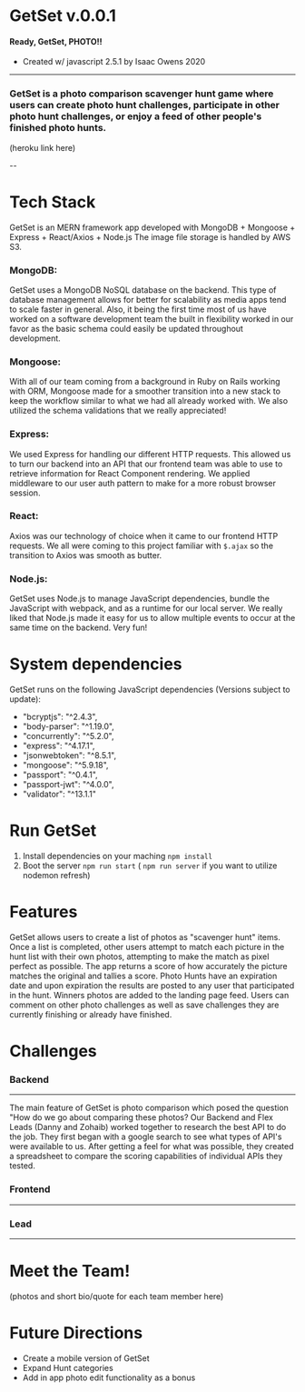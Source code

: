 # GetSet v.0.0.1 
#### Ready, GetSet, PHOTO!!

* Created w/ javascript 2.5.1 by Isaac Owens 2020
---
### GetSet is a photo comparison scavenger hunt game where users can create photo hunt challenges, participate in other photo hunt challenges, or enjoy a feed of other people's finished photo hunts.

(heroku link here)

--
# Tech Stack
GetSet is an MERN framework app developed with MongoDB + Mongoose + Express + React/Axios + Node.js
The image file storage is handled by AWS S3.

### MongoDB:
GetSet uses a MongoDB NoSQL database on the backend.  This type of database management allows for better for scalability as media apps tend to scale faster in general.  Also, it being the first time most of us have worked on a software development team the built in flexibility worked in our favor as the basic schema could easily be updated throughout development.

### Mongoose:
With all of our team coming from a background in Ruby on Rails working with ORM, Mongoose made for a smoother transition into a new stack to keep the workflow similar to what we had all already worked with.  We also utilized the schema validations that we really appreciated!

### Express:
We used Express for handling our different HTTP requests.  This allowed us to turn our backend into an API that our frontend team was able to use to retrieve information for React Component rendering. We applied middleware to our user auth pattern to make for a more robust browser session.

### React: 
Axios was our technology of choice when it came to our frontend HTTP requests.  We all were coming to this project familiar with `$.ajax` so the transition to Axios was smooth as butter.

### Node.js:
GetSet uses Node.js to manage JavaScript dependencies, bundle the JavaScript with webpack, and as a runtime for our local server.  We really liked that Node.js made it easy for us to allow multiple events to occur at the same time on the backend.  Very fun!

# System dependencies
GetSet runs on the following JavaScript dependencies (Versions subject to update):
  - "bcryptjs": "^2.4.3",
  - "body-parser": "^1.19.0",
  - "concurrently": "^5.2.0",
  - "express": "^4.17.1",
  - "jsonwebtoken": "^8.5.1",
  - "mongoose": "^5.9.18",
  - "passport": "^0.4.1",
  - "passport-jwt": "^4.0.0",
  - "validator": "^13.1.1"

# Run GetSet
1. Install dependencies on your maching `npm install` 
2. Boot the server `npm run start` ( `npm run server` if you want to utilize nodemon refresh)

# Features
GetSet allows users to create a list of photos as "scavenger hunt" items.  Once a list is completed, other users attempt to match each picture in the hunt list with their own photos, attempting to make the match as pixel perfect as possible.  The app returns a score of how accurately the picture matches the original and tallies a score.  Photo Hunts have an expiration date and upon expiration the results are posted to any user that participated in the hunt.  Winners photos are added to the landing page feed.  Users can comment on other photo challenges as well as save challenges they are currently finishing or already have finished.

# Challenges
### Backend
---
The main feature of GetSet is photo comparison which posed the question "How do we go about comparing these photos?  Our Backend and Flex Leads (Danny and Zohaib) worked together to research the best API to do the job.  They first began with a google search to see what types of API's were available to us.  After getting a feel for what was possible, they created a spreadsheet to compare the scoring capabilities of individual APIs they tested.

### Frontend
---

### Lead
---


# Meet the Team!
  (photos and short bio/quote for each team member here)
  
# Future Directions
  * Create a mobile version of GetSet
  * Expand Hunt categories
  * Add in app photo edit functionality as a bonus
  
